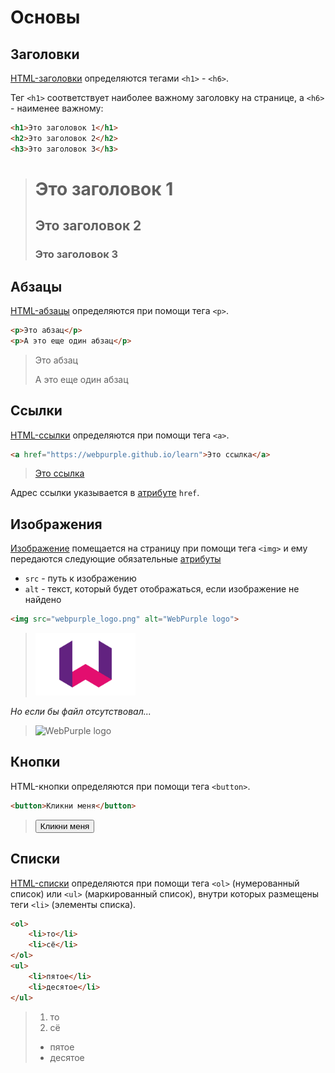 # Основы

## Заголовки

[HTML-заголовки](html_headings.md) определяются тегами `<h1>` - `<h6>`.

Тег `<h1>` соответствует наиболее важному заголовку на странице, а `<h6>` - наименее важному:

```html
<h1>Это заголовок 1</h1>
<h2>Это заголовок 2</h2>
<h3>Это заголовок 3</h3>
```

> <h1>Это заголовок 1</h1>
> <h2>Это заголовок 2</h2>
> <h3>Это заголовок 3</h3>

## Абзацы

[HTML-абзацы](html_paragraphs.md) определяются при помощи тега `<p>`.

```html
<p>Это абзац</p>
<p>А это еще один абзац</p>
```

> <p>Это абзац</p>
> <p>А это еще один абзац</p>

## Ссылки

[HTML-ссылки](html_links.md) определяются при помощи тега `<a>`.

```html
<a href="https://webpurple.github.io/learn">Это ссылка</a>
```

> <a href="https://webpurple.github.io/learn/">Это ссылка</a>

Адрес ссылки указывается в [атрибуте](html_attributes.md) `href`.

## Изображения

[Изображение](html_images.md) помещается на страницу при помощи тега `<img>` и ему передаются следующие обязательные [атрибуты](html_attributes.md)

- `src` - путь к изображению
- `alt` - текст, который будет отображаться, если изображение не найдено

```html
<img src="webpurple_logo.png" alt="WebPurple logo">
```

> <img src="../../images/wp.png" alt="WebPurple logo" width="160" height="100">

_Но если бы файл отсутствовал..._

> <img src="" alt="WebPurple logo" width="160" height="100">

## Кнопки

HTML-кнопки определяются при помощи тега `<button>`.

```html
<button>Кликни меня</button>
```

> <button>Кликни меня</button>

## Списки

[HTML-списки](html_lists.md) определяются при помощи тега `<ol>` (нумерованный список) или `<ul>` (маркированный список), внутри которых размещены теги `<li>` (элементы списка).

```html
<ol>
    <li>то</li>
    <li>сё</li>
</ol>
<ul>
    <li>пятое</li>
    <li>десятое</li>
</ul>
```

> <ol>
>   <li>то</li>
>   <li>сё</li>
> </ol>
> <ul>
>  <li>пятое</li>
>  <li>десятое</li>
> </ul>

